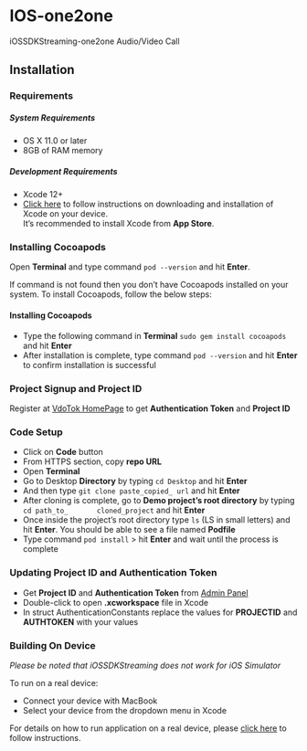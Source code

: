 # IOS-one2one
iOSSDKStreaming-one2one Audio/Video Call

## Installation

### Requirements
##### System Requirements
* OS X 11.0 or later
* 8GB of RAM memory
   
##### Development Requirements
* Xcode 12+
* [Click here](https://www.freecodecamp.org/news/how-to-download-and-install-xcode/) to follow instructions on downloading and installation of Xcode on your device.    
It’s recommended to install Xcode from **App Store**.


### Installing Cocoapods
Open **Terminal** and type command `pod --version` and hit **Enter**. 

If command is not found then you don’t have Cocoapods installed on your system. To install Cocoapods, follow the below steps:
#### Installing Cocoapods

* Type the following command in **Terminal** `sudo gem install cocoapods` and hit **Enter**
* After installation is complete, type command `pod --version` and hit **Enter** to confirm installation is successful

### Project Signup and Project ID
Register at [VdoTok HomePage](https://vdotok.com) to get **Authentication Token** and **Project ID**

### Code Setup
*	Click on **Code** button 
*	From HTTPS section, copy **repo URL**
*	Open **Terminal**
*	Go to Desktop **Directory** by typing `cd Desktop` and hit **Enter**
*	And then type `git clone paste_copied_ url` and hit **Enter**
*	After cloning is complete, go to **Demo project’s root directory** by typing `cd path_to_ 		cloned_project` and hit **Enter**
*	Once inside the project’s root directory type `ls` (LS in small letters) and hit **Enter**. You 	should be able to see a file named **Podfile**
*	Type command `pod install` > hit **Enter** and wait until the process is complete

### Updating  Project ID and Authentication Token
*	Get **Project ID** and **Authentication Token** from [Admin Panel](https://userpanel.vdotok.com/login)
*	Double-click to open **.xcworkspace** file in Xcode
*	In struct AuthenticationConstants replace the values for **PROJECTID**  and **AUTHTOKEN** with          	your values


### Building On Device
*Please be noted that iOSSDKStreaming does not work for iOS Simulator*

To run on a real device:

  * Connect your device with MacBook
  * Select your device from the dropdown menu in Xcode

For details on how to run application on a real device, please [click here](https://codewithchris.com/deploy-your-app-on-an-iphone/) to follow instructions. 
